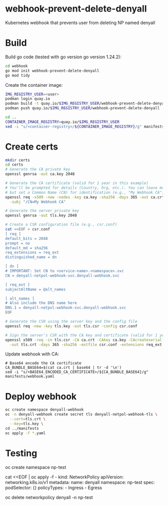 # webhook-prevent-delete-denyall

Kubernetes webhook that prevents user from deleting NP named denyall

# Build

Build go code (tested with go version go version 1.24.2):

```bash
cd webhook
go mod init webhook-prevent-delete-denyall
go mod tidy
```

Create the container image:

```bash
IMG_REGISTRY_USER=<user>
podman login quay.io
podman build -t quay.io/$IMG_REGISTRY_USER/webhook-prevent-delete-denyall .
podman push quay.io/$IMG_REGISTRY_USER/webhook-prevent-delete-denyall

cd ..
CONTAINER_IMAGE_REGISTRY=quay.io/$IMG_REGISTRY_USER
sed -i "s/<container-registry>/${CONTAINER_IMAGE_REGISTRY}/g" manifests/deployment.yaml
```

# Create certs

```bash
mkdir certs
cd certs
# Generate the CA private key
openssl genrsa -out ca.key 2048

# Generate the CA certificate (valid for 1 year in this example)
# You'll be prompted for details (Country, Org, etc.). You can leave most blank,
# but set a Common Name (CN) for identification (e.g., "My Webhook CA").
openssl req -x509 -new -nodes -key ca.key -sha256 -days 365 -out ca.crt \
  -subj "/CN=My Webhook CA"

# Generate the server private key
openssl genrsa -out tls.key 2048  

# Create a CSR configuration file (e.g., csr.conf)
cat <<EOF > csr.conf
[ req ]
default_bits = 2048
prompt = no
default_md = sha256
req_extensions = req_ext
distinguished_name = dn

[ dn ]
# IMPORTANT: Set CN to <service-name>.<namespace>.svc
CN = denyall-netpol-webhook-svc.denyall-webhook.svc

[ req_ext ]
subjectAltName = @alt_names

[ alt_names ]
# Also include the DNS name here
DNS.1 = denyall-netpol-webhook-svc.denyall-webhook.svc
EOF

# Generate the CSR using the server key and the config file
openssl req -new -key tls.key -out tls.csr -config csr.conf

# Sign the server's CSR with the CA key and certificate (valid for 1 year)
openssl x509 -req -in tls.csr -CA ca.crt -CAkey ca.key -CAcreateserial \
  -out tls.crt -days 365 -sha256 -extfile csr.conf -extensions req_ext
```

Update webhook with CA:

```
# Base64 encode the CA certificate
CA_BUNDLE_BASE64=$(cat ca.crt | base64 | tr -d '\n')
sed -i "s/<BASE64_ENCODED_CA_CERTIFICATE>/${CA_BUNDLE_BASE64}/g" manifests/webhook.yaml
```

# Deploy webhook

```bash
oc create namespace denyall-webhook
oc -n denyall-webhook create secret tls denyall-netpol-webhook-tls \
  --cert=tls.crt \
  --key=tls.key \
cd ../manifests
oc apply -f *.yaml
```

# Testing
oc create namespace np-test

cat <<EOF | oc apply -f -
kind: NetworkPolicy
apiVersion: networking.k8s.io/v1
metadata:
  name: denyall
  namespace: np-test
spec:
  podSelector: {}
  policyTypes:
    - Ingress
    - Egress

oc delete networkpolicy denyall -n np-test